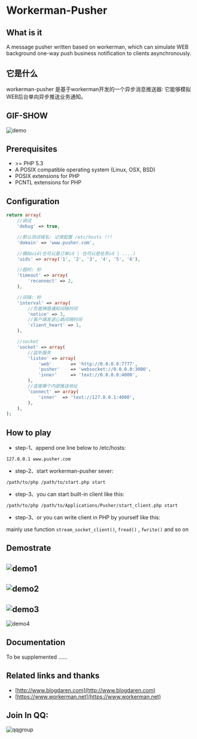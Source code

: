 # Workerman-Pusher

## What is it
A message pusher written based on workerman, which can simulate WEB background one-way push business notification to clients asynchronously.

## 它是什么
workerman-pusher 是基于workerman开发的一个异步消息推送器: 它能够模拟WEB后台单向异步推送业务通知。

## GIF-SHOW
![demo](https://github.com/blogdaren/workerman-pusher/blob/master/media/demo.gif)

## Prerequisites
* \>= PHP 5.3
* A POSIX compatible operating system (Linux, OSX, BSD)  
* POSIX extensions for PHP  
* PCNTL extensions for PHP  

## Configuration

```php
return array(
    //调试
    'debug' => true,

    //默认测试域名: 记得配置 /etc/hosts !!!
    'domain' => 'www.pusher.com',

    //模拟uid(也可以是订单id | 也可以是任务id | ....)
    'uids' => array('1', '2', '3', '4', '5', '6'),

    //超时: 秒
    'timeout' => array(
        'reconnect' => 2,
    ),

    //间隔: 秒
    'interval' => array(
        //页面弹窗通知间隔时间
        'notice' => 3,
        //客户端发送心跳间隔时间
        'client_heart' => 1,
    ),

    //socket
    'socket' => array(
        //监听服务
        'listen' => array(
            'web'       => 'http://0.0.0.0:7777',
            'pusher'    => 'websocket://0.0.0.0:3000',
            'inner'     => 'text://0.0.0.0:4000',
        ),
        //连接哪个内部推送地址
        'connect' => array(
            'inner'  => 'text://127.0.0.1:4000',
        ),
    ),
);
```

## How to play
* step-1、append one line below to /etc/hosts:

```127.0.0.1 www.pusher.com```

* step-2、start workerman-pusher sever:

```/path/to/php /path/to/start.php start```

* step-3、you can start built-in client like this:

```/path/to/php /path/to/Applications/Pusher/start_client.php start```

* step-3、or you can write client in PHP by yourself like this:

mainly use function `stream_socket_client()`, `fread()` , `fwrite()` and so on


## Demostrate
![demo1](https://github.com/blogdaren/workerman-pusher/blob/master/media/demo-1.png)
----
![demo2](https://github.com/blogdaren/workerman-pusher/blob/master/media/demo-2.png)
----
![demo3](https://github.com/blogdaren/workerman-pusher/blob/master/media/demo-3.png)
----
![demo4](https://github.com/blogdaren/workerman-pusher/blob/master/media/demo-4.png)

## Documentation
To be supplemented ...... 

## Related links and thanks

* [http://www.blogdaren.com](http://www.blogdaren.com)
* [https://www.workerman.net](https://www.workerman.net)

## Join In QQ:
![qqgroup](https://github.com/blogdaren/workerman-pusher/blob/master/media/qqgroup.png)

